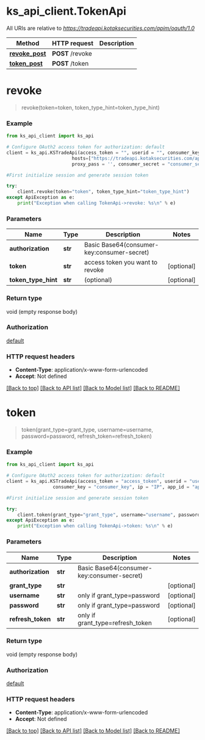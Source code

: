 # ks_api_client.TokenApi

All URIs are relative to *https://tradeapi.kotaksecurities.com/apim/oauth/1.0*

Method | HTTP request | Description
------------- | ------------- | -------------
[**revoke_post**](DefaultApi.md#revoke_post) | **POST** /revoke | 
[**token_post**](DefaultApi.md#token_post) | **POST** /token | 


# **revoke**
> revoke(token=token, token_type_hint=token_type_hint)



### Example
```python
from ks_api_client import ks_api

# Configure OAuth2 access token for authorization: default
client = ks_api.KSTradeApi(access_token = "", userid = "", consumer_key = "",ip = "127.0.0.1", app_id = "", \
                        hosts=["https://tradeapi.kotaksecurities.com/apim"], proxy_url = '', proxy_user = '', \ 
                        proxy_pass = '', consumer_secret = "consumer_secret")

#First initialize session and generate session token

try:
    client.revoke(token="token", token_type_hint="token_type_hint")
except ApiException as e:
    print("Exception when calling TokenApi->revoke: %s\n" % e)
```

### Parameters

Name | Type | Description  | Notes
------------- | ------------- | ------------- | -------------
 **authorization** | **str**| Basic Base64(consumer-key:consumer-secret) | 
 **token** | **str**| access token you want to revoke | [optional] 
 **token_type_hint** | **str**| (optional) | [optional] 

### Return type

void (empty response body)

### Authorization

[default](../README.md#default)

### HTTP request headers

 - **Content-Type**: application/x-www-form-urlencoded
 - **Accept**: Not defined

[[Back to top]](#) [[Back to API list]](../README.md#documentation-for-api-endpoints) [[Back to Model list]](../README.md#documentation-for-models) [[Back to README]](../README.md)

# **token**
> token(grant_type=grant_type, username=username, password=password, refresh_token=refresh_token)



### Example
```python
from ks_api_client import ks_api

# Configure OAuth2 access token for authorization: default
client = ks_api.KSTradeApi(access_token = "access_token", userid = "userid", \
                 consumer_key = "consumer_key", ip = "IP", app_id = "app_id", consumer_secret = "consumer_secret")

#First initialize session and generate session token

try:
    client.token(grant_type="grant_type", username="username", password="password", refresh_token="refresh_token")
except ApiException as e:
    print("Exception when calling TokenApi->token: %s\n" % e)
```

### Parameters

Name | Type | Description  | Notes
------------- | ------------- | ------------- | -------------
 **authorization** | **str**| Basic Base64(consumer-key:consumer-secret) | 
 **grant_type** | **str**|  | [optional] 
 **username** | **str**| only if grant_type&#x3D;password | [optional] 
 **password** | **str**| only if grant_type&#x3D;password | [optional] 
 **refresh_token** | **str**| only if grant_type&#x3D;refresh_token | [optional] 

### Return type

void (empty response body)

### Authorization

[default](../README.md#default)

### HTTP request headers

 - **Content-Type**: application/x-www-form-urlencoded
 - **Accept**: Not defined

[[Back to top]](#) [[Back to API list]](../README.md#documentation-for-api-endpoints) [[Back to Model list]](../README.md#documentation-for-models) [[Back to README]](../README.md)

